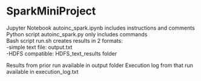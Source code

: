 # SparkMiniProject

Jupyter Notebook autoinc_spark.ipynb includes instructions and comments
<br>
Python script autoinc_spark.py only includes commands
<br>
Bash script run.sh creates results in 2 formats:
<br>
    -simple text file: output.txt
<br>
    -HDFS compatible: HDFS_text_results folder
<br>

Results from prior run available in output folder
Execution log from that run available in execution_log.txt
